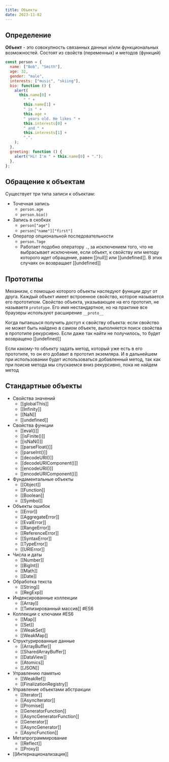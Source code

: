 ```yaml
---
title: Объекты
date: 2023-11-02
---
```

## Определение
**Объект** - это совокупность связанных данных и/или функциональных возможностей. Состоят из свойств (переменных) и методов (функций)
```js
const person = {
  name: ["Bob", "Smith"],
  age: 32,
  gender: "male",
  interests: ["music", "skiing"],
  bio: function () {
    alert(
      this.name[0] +
        " " +
        this.name[1] +
        " is " +
        this.age +
        " years old. He likes " +
        this.interests[0] +
        " and " +
        this.interests[1] +
        ".",
    );
  },
  greeting: function () {
    alert("Hi! I'm " + this.name[0] + ".");
  },
};
```

## Обращение к объектам
Существует три типа записи к объектам:
- Точечная запись
	- `person.age`
	- `person.bio()`
- Запись в скобках
	- `person["age"]`
	- `person["name"]["first"]`
- Оператор опциональной последовательности
	- `person.?age`
	- Работает подобно оператору `.`, за исключением того, что не выбрасывает исключение, если объект, к свойству или методу которого идет обращение, равен [[null]] или [[undefined]]. В этих случаях он возвращает [[undefined]]

## Прототипы
Механизм, с помощью которого объекты наследуют функции друг от друга. Каждый объект имеет встроенное свойство, которое называется его прототипом. Свойство объекта, указывающее на его прототип, не называетя `prototype`. Его имя нестандартное, но на практике все браузеры используют расширение `__proto__`

Когда пытаешься получить доступ к свойству объекта: если свойство не может быть найдено в самом объекте, выполняется поиск свойства в прототипе рекурсивно. Если даже так найти не получилось, то будет возвращено [[undefined]]

Если какому-то объекту задать метод, который уже есть в его прототипе, то он его добавит в прототип экземляра. И в дальнейшем при использовании будет использоваться добавленный метод, так как при поиске метода мы спускаемся вниз рекурсивно, пока не найдем метод

## Стандартные объекты
- Свойства значений
	- [[globalThis]]
	- [[Infinity]]
	- [[NaN]]
	- [[undefined]]
- Свойства функции
	- [[eval()]]
	- [[isFinite()]]
	- [[isNaN()]]
	- [[parseFloat()]]
	- [[parseInt()]]
	- [[decodeURI()]]
	- [[decodeURIComponent()]]
	- [[encodeURI()]]
	- [[encodeURIComponent()]]
- Фундаментальные объекты
	- [[Object]]
	- [[Function]]
	- [[Boolean]]
	- [[Symbol]]
- Объекты ошибок
	- [[Error]]
	- [[AggregateError]]
	- [[EvalError]]
	- [[RangeError]]
	- [[ReferenceError]]
	- [[SyntaxError]]
	- [[TypeError]]
	- [[URIError]]
- Числа и даты
	- [[Number]]
	- [[BigInt]]
	- [[Math]]
	- [[Date]]
- Обработка текста
	- [[String]]
	- [[RegExp]]
- Индексированные коллекции
	- [[Array]]
	- [[Типизированный массив]] #ES6 
- Коллекции с ключами #ES6 
	- [[Map]]
	- [[Set]]
	- [[WeakSet]]
	- [[WeakMap]]
- Структурированные данные
	- [[ArrayBuffer]]
	- [[SharedArrayBuffer]]
	- [[DataView]]
	- [[Atomics]]
	- [[JSON]]
- Управлению памятью
	- [[WeakRef]]
	- [[FinalizationRegistry]]
- Управление объектами абстракции
	- [[Iterator]]
	- [[AsyncIterator]]
	- [[Promise]]
	- [[GeneratorFunction]]
	- [[AsyncGeneratorFunction]]
	- [[Generator]]
	- [[AsyncGenerator]]
	- [[AsyncFunction]]
- Метапрограммирование
	- [[Reflect]]
	- [[Proxy]]
- [[Интернационализация]]